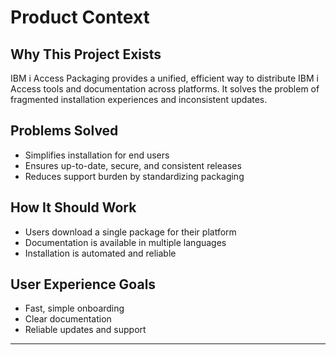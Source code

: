 # Product Context

## Why This Project Exists
IBM i Access Packaging provides a unified, efficient way to distribute IBM i Access tools and documentation across platforms. It solves the problem of fragmented installation experiences and inconsistent updates.

## Problems Solved
- Simplifies installation for end users
- Ensures up-to-date, secure, and consistent releases
- Reduces support burden by standardizing packaging

## How It Should Work
- Users download a single package for their platform
- Documentation is available in multiple languages
- Installation is automated and reliable

## User Experience Goals
- Fast, simple onboarding
- Clear documentation
- Reliable updates and support

---
